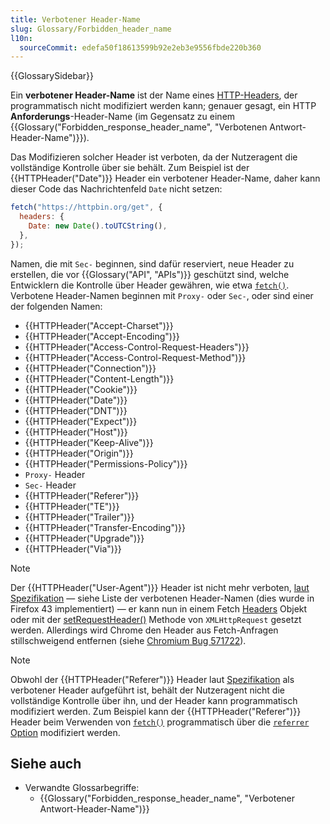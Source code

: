 ```yaml
---
title: Verbotener Header-Name
slug: Glossary/Forbidden_header_name
l10n:
  sourceCommit: edefa50f18613599b92e2eb3e9556fbde220b360
---
```


{{GlossarySidebar}}

Ein **verbotener Header-Name** ist der Name eines [HTTP-Headers](/de/docs/Web/HTTP/Headers), der programmatisch nicht modifiziert werden kann; genauer gesagt, ein HTTP **Anforderungs**-Header-Name (im Gegensatz zu einem {{Glossary("Forbidden_response_header_name", "Verbotenen Antwort-Header-Name")}}).

Das Modifizieren solcher Header ist verboten, da der Nutzeragent die vollständige Kontrolle über sie behält. Zum Beispiel ist der {{HTTPHeader("Date")}} Header ein verbotener Header-Name, daher kann dieser Code das Nachrichtenfeld `Date` nicht setzen:

```js example-bad
fetch("https://httpbin.org/get", {
  headers: {
    Date: new Date().toUTCString(),
  },
});
```

Namen, die mit `Sec-` beginnen, sind dafür reserviert, neue Header zu erstellen, die vor {{Glossary("API", "APIs")}} geschützt sind, welche Entwicklern die Kontrolle über Header gewähren, wie etwa [`fetch()`](/de/docs/Web/API/Window/fetch). Verbotene Header-Namen beginnen mit `Proxy-` oder `Sec-`, oder sind einer der folgenden Namen:

- {{HTTPHeader("Accept-Charset")}}
- {{HTTPHeader("Accept-Encoding")}}
- {{HTTPHeader("Access-Control-Request-Headers")}}
- {{HTTPHeader("Access-Control-Request-Method")}}
- {{HTTPHeader("Connection")}}
- {{HTTPHeader("Content-Length")}}
- {{HTTPHeader("Cookie")}}
- {{HTTPHeader("Date")}}
- {{HTTPHeader("DNT")}}
- {{HTTPHeader("Expect")}}
- {{HTTPHeader("Host")}}
- {{HTTPHeader("Keep-Alive")}}
- {{HTTPHeader("Origin")}}
- {{HTTPHeader("Permissions-Policy")}}
- `Proxy-` Header
- `Sec-` Header
- {{HTTPHeader("Referer")}}
- {{HTTPHeader("TE")}}
- {{HTTPHeader("Trailer")}}
- {{HTTPHeader("Transfer-Encoding")}}
- {{HTTPHeader("Upgrade")}}
- {{HTTPHeader("Via")}}

> [!NOTE]
> Der {{HTTPHeader("User-Agent")}} Header ist nicht mehr verboten, [laut Spezifikation](https://fetch.spec.whatwg.org/#terminology-headers) — siehe Liste der verbotenen Header-Namen (dies wurde in Firefox 43 implementiert) — er kann nun in einem Fetch [Headers](/de/docs/Web/API/Headers) Objekt oder mit der [setRequestHeader()](/de/docs/Web/API/XMLHttpRequest/setRequestHeader) Methode von `XMLHttpRequest` gesetzt werden. Allerdings wird Chrome den Header aus Fetch-Anfragen stillschweigend entfernen (siehe [Chromium Bug 571722](https://crbug.com/571722)).

> [!NOTE]
> Obwohl der {{HTTPHeader("Referer")}} Header laut [Spezifikation](https://fetch.spec.whatwg.org/#forbidden-request-header) als verbotener Header aufgeführt ist, behält der Nutzeragent nicht die vollständige Kontrolle über ihn, und der Header kann programmatisch modifiziert werden. Zum Beispiel kann der {{HTTPHeader("Referer")}} Header beim Verwenden von [`fetch()`](/de/docs/Web/API/Window/fetch) programmatisch über die [`referrer` Option](/de/docs/Web/API/RequestInit#referrer) modifiziert werden.

## Siehe auch

- Verwandte Glossarbegriffe:
  - {{Glossary("Forbidden_response_header_name", "Verbotener Antwort-Header-Name")}}
